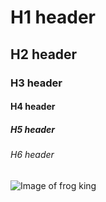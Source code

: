 # H1 header
## H2 header
### H3 header
#### H4 header
##### H5 header
###### H6 header

![Image of frog king](https://cdn.pixabay.com/photo/2013/07/12/18/16/frog-king-153168_960_720.png)
